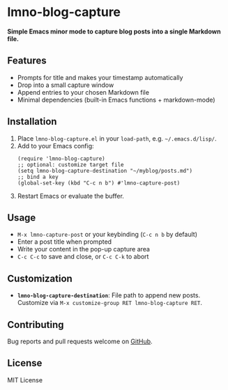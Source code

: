 # lmno-blog-capture

**Simple Emacs minor mode to capture blog posts into a single Markdown file.**

## Features

- Prompts for title and makes your timestamp automatically
- Drop into a small capture window
- Append entries to your chosen Markdown file
- Minimal dependencies (built-in Emacs functions + markdown-mode)

## Installation

1. Place `lmno-blog-capture.el` in your `load-path`, e.g. `~/.emacs.d/lisp/`.
2. Add to your Emacs config:
   ```elisp
   (require 'lmno-blog-capture)
   ;; optional: customize target file
   (setq lmno-blog-capture-destination "~/myblog/posts.md")
   ;; bind a key
   (global-set-key (kbd "C-c n b") #'lmno-capture-post)
   ```
3. Restart Emacs or evaluate the buffer.

## Usage

- `M-x lmno-capture-post` or your keybinding (`C-c n b` by default)
- Enter a post title when prompted
- Write your content in the pop-up capture area
- `C-c C-c` to save and close, or `C-c C-k` to abort

## Customization

- **`lmno-blog-capture-destination`**: File path to append new posts. Customize via `M-x customize-group RET lmno-blog-capture RET`.

## Contributing

Bug reports and pull requests welcome on [GitHub](https://github.com/yourusername/lmno-blog-capture).

## License

MIT License
